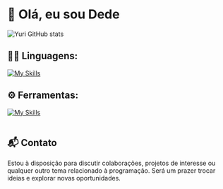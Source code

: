 # 👋 Olá, eu sou Dede

![Yuri GitHub stats](https://github-readme-stats.vercel.app/api?username=dedezxx&show_icons=true&theme=dark)

## 👨‍💻 Linguagens: 
[![My Skills](https://skillicons.dev/icons?i=html,css,js,ts,vite,react,solidjs,svelte,lua,bun,tailwind,discordjs,sass)](https://skillicons.dev)

## ⚙️ Ferramentas:
[![My Skills](https://skillicons.dev/icons?i=git,github,vscode,figma,discord)](https://skillicons.dev)<br><br>

## 📬 Contato
Estou à disposição para discutir colaborações, projetos de interesse ou qualquer outro tema relacionado à programação. Será um prazer trocar ideias e explorar novas oportunidades. 
